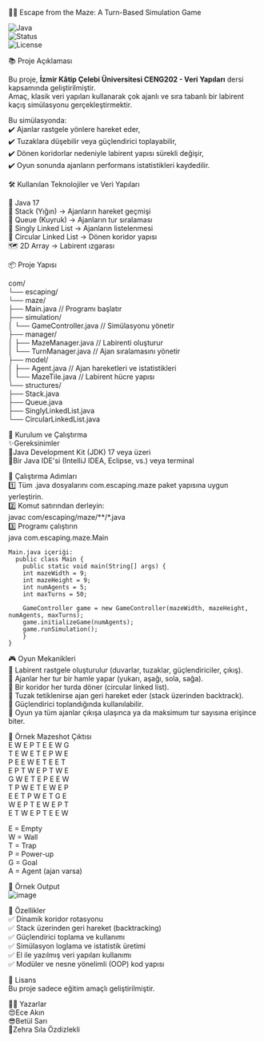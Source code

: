  🏃‍♂️ Escape from the Maze: A Turn-Based Simulation Game

![Java](https://img.shields.io/badge/Java-17%2B-red?style=for-the-badge&logo=java)  
![Status](https://img.shields.io/badge/Status-Completed-brightgreen?style=for-the-badge)  
![License](https://img.shields.io/badge/License-Educational-lightgrey?style=for-the-badge)  



📚 Proje Açıklaması

Bu proje, **İzmir Kâtip Çelebi Üniversitesi CENG202 - Veri Yapıları** dersi kapsamında geliştirilmiştir.  
Amaç, klasik veri yapıları kullanarak çok ajanlı ve sıra tabanlı bir labirent kaçış simülasyonu gerçekleştirmektir.

Bu simülasyonda:  
✔️ Ajanlar rastgele yönlere hareket eder,  
✔️ Tuzaklara düşebilir veya güçlendirici toplayabilir,  
✔️ Dönen koridorlar nedeniyle labirent yapısı sürekli değişir,  
✔️ Oyun sonunda ajanların performans istatistikleri kaydedilir.  



 🛠️ Kullanılan Teknolojiler ve Veri Yapıları  

 🚀 Java 17  
 🧱 Stack (Yığın) → Ajanların hareket geçmişi  
 🚦 Queue (Kuyruk) → Ajanların tur sıralaması  
 🔗 Singly Linked List → Ajanların listelenmesi  
 🔄 Circular Linked List → Dönen koridor yapısı  
 🗺️ 2D Array → Labirent ızgarası  



 📦 Proje Yapısı   

com/  
  └── escaping/  
    └── maze/  
          ├── Main.java                // Programı başlatır  
          ├── simulation/  
          │    └── GameController.java  // Simülasyonu yönetir  
          ├── manager/  
          │    ├── MazeManager.java     // Labirenti oluşturur  
          │    └── TurnManager.java     // Ajan sıralamasını yönetir  
          ├── model/  
          │    ├── Agent.java           // Ajan hareketleri ve istatistikleri  
          │    └── MazeTile.java        // Labirent hücre yapısı  
          └── structures/  
               ├── Stack.java  
               ├── Queue.java  
               ├── SinglyLinkedList.java  
               └── CircularLinkedList.java  
 


 🚀 Kurulum ve Çalıştırma  
   ✨Gereksinimler  
      📌Java Development Kit (JDK) 17 veya üzeri  
      📌Bir Java IDE'si (IntelliJ IDEA, Eclipse, vs.) veya terminal  

 🚀 Çalıştırma Adımları  
  1️⃣ Tüm .java dosyalarını com.escaping.maze paket yapısına uygun yerleştirin.  
  2️⃣ Komut satırından derleyin:  
      javac com/escaping/maze/**/*.java  
  3️⃣ Programı çalıştırın   
      java com.escaping.maze.Main  

    Main.java içeriği:
      public class Main {
        public static void main(String[] args) {
        int mazeWidth = 9;
        int mazeHeight = 9;
        int numAgents = 5;
        int maxTurns = 50;

        GameController game = new GameController(mazeWidth, mazeHeight, numAgents, maxTurns);
        game.initializeGame(numAgents);
        game.runSimulation();
        }
    }

🎮 Oyun Mekanikleri  
  🔹 Labirent rastgele oluşturulur (duvarlar, tuzaklar, güçlendiriciler, çıkış).  
  🔹 Ajanlar her tur bir hamle yapar (yukarı, aşağı, sola, sağa).  
  🔹 Bir koridor her turda döner (circular linked list).  
  🔹 Tuzak tetiklenirse ajan geri hareket eder (stack üzerinden backtrack).  
  🔹 Güçlendirici toplandığında kullanılabilir.  
  🔹 Oyun ya tüm ajanlar çıkışa ulaşınca ya da maksimum tur sayısına erişince biter.  
  
🎉 Örnek Mazeshot Çıktısı  
      E W E P T E E W G  
      T E W E T E P W E  
      P E E W E T E E T  
      E P T W E P T W E  
      G W E T E P E E W  
      T P W E T E W E P  
      E E T P W E T G E  
      W E P T E W E P T  
      E T W E P T E E W  

  E = Empty  
  W = Wall  
  T = Trap  
  P = Power-up  
  G = Goal  
  A = Agent (ajan varsa)  

🎊 Örnek Output    
  ![image](https://github.com/user-attachments/assets/1b68077a-a2ce-4d4b-a22f-d11127fd05be)  

🎯 Özellikler  
✅ Dinamik koridor rotasyonu  
✅ Stack üzerinden geri hareket (backtracking)  
✅ Güçlendirici toplama ve kullanımı  
✅ Simülasyon loglama ve istatistik üretimi  
✅ El ile yazılmış veri yapıları kullanımı  
✅ Modüler ve nesne yönelimli (OOP) kod yapısı  

📝 Lisans  
  Bu proje sadece eğitim amaçlı geliştirilmiştir.   

👩‍💻 Yazarlar  
  😍Ece Akın  
  😎Betül Sarı  
  🌻Zehra Sıla Özdizlekli  

